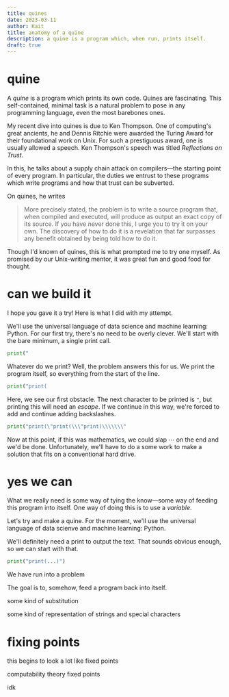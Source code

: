```yaml
---
title: quines
date: 2023-03-11
author: Kait
title: anatomy of a quine
description: a quine is a program which, when run, prints itself.
draft: true
---
```

# quine

A _quine_ is a program which prints its own code.
Quines are fascinating.
This self-contained, minimal task is a natural problem to pose in any programming language, even the most barebones ones.

My recent dive into quines is due to Ken Thompson.
One of computing's great ancients, <!--Thompson is responsible for much of Unix's foundational designs, as well as precursors to many programming languages, tools, and standards we know today.
In 1983, --> he and Dennis Ritchie were awarded the Turing Award for their foundational work on Unix.
For such a prestiguous award, one is usually allowed a speech.
Ken Thompson's speech was titled _Reflections on Trust_.

In this, he talks about a supply chain attack on compilers&mdash;the starting point of every program.
In particular, the duties we entrust to these programs which write programs and how that trust can be subverted.

On quines, he writes

> More precisely stated, the problem is to write a
source program that, when compiled and executed, will
produce as output an exact copy of its source. If you
have never done this, I urge you to try it on your own.
The discovery of how to do it is a revelation that far
surpasses any benefit obtained by being told how to do
it.

Though I'd known of quines, this is what prompted me to try one myself.
As promised by our Unix-writing mentor, it was great fun and good food for thought.


# can we build it

I hope you gave it a try!
Here is what I did with my attempt.

We'll use the universal language of data science and machine learning: Python.
For our first try, there's no need to be overly clever.
We'll start with the bare minimum, a single print call.
```python
print("
```
Whatever do we print?
Well, the problem answers this for us.
We print the program itself, so everything from the start of the line.
```python
print("print(
```
Here, we see our first obstacle.
The next character to be printed is `"`, but printing this will need an _escape_.
If we continue in this way, we're forced to add and continue adding backslashes.
```python
print("print(\"print(\\\"print(\\\\\\\"
```
Now at this point, if this was mathematics, we could slap $\cdots$ on the end and we'd be done.
Unfortunately, we'll have to do a some work to make a solution that fits on a conventional hard drive.

# yes we can

What we really need is some way of tying the know&mdash;some
way of feeding this program into itself.
One way of doing this is to use a _variable_.


Let's try and make a quine.
For the moment, we'll use the universal language of data scienve and machine learning: Python.

We'll definitely need a print to output the text.
That sounds obvious enough, so we can start with that.

```python
print("print(...)")
```

We have run into a problem

The goal is to, somehow, feed a program back into itself.

some kind of substitution

some kind of representation of strings and special characters


# fixing points

this begins to look a lot like fixed points

computability theory
fixed points

idk
